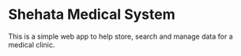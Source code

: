# Shehata Medical System 

This is a simple web app to help store, search and manage data for a medical clinic. 